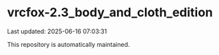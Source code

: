 # vrcfox-2.3_body_and_cloth_edition

Last updated: 2025-06-16 07:03:31

This repository is automatically maintained.
